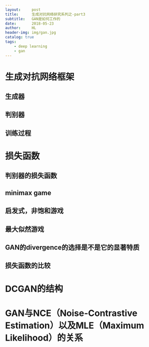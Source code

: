 ```yaml
---
layout:     post
title:      生成对抗网络研究系列之-part3
subtitle:   GAN是如何工作的
date:       2018-05-23
author:     HL
header-img: img/gan.jpg
catalog: true
tags:
    - deep learning
    - gan
---
```


# 生成对抗网络框架

## 生成器

## 判别器

## 训练过程

# 损失函数

## 判别器的损失函数

## minimax game

## 启发式，非饱和游戏

## 最大似然游戏

## GAN的divergence的选择是不是它的显著特质

## 损失函数的比较

# DCGAN的结构

# GAN与NCE（Noise-Contrastive Estimation）以及MLE（Maximum Likelihood）的关系

